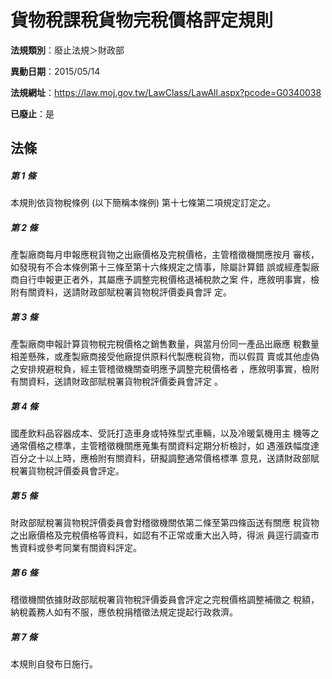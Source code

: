 # 貨物稅課稅貨物完稅價格評定規則

**法規類別**：廢止法規＞財政部

**異動日期**：2015/05/14  

**法規網址**：https://law.moj.gov.tw/LawClass/LawAll.aspx?pcode=G0340038

**已廢止**：是



## 法條
##### 第 1 條
本規則依貨物稅條例 (以下簡稱本條例) 第十七條第二項規定訂定之。

##### 第 2 條
產製廠商每月申報應稅貨物之出廠價格及完稅價格，主管稽徵機關應按月
審核，如發現有不合本條例第十三條至第十六條規定之情事，除屬計算錯
誤或經產製廠商自行申報更正者外，其屬應予調整完稅價格退補稅款之案
件，應敘明事實，檢附有關資料，送請財政部賦稅署貨物稅評價委員會評
定。

##### 第 3 條
產製廠商申報計算貨物稅完稅價格之銷售數量，與當月份同一產品出廠應
稅數量相差懸殊，或產製廠商接受他廠提供原料代製應稅貨物，而以假買
賣或其他虛偽之安排規避稅負，經主管稽徵機關查明應予調整完稅價格者
，應敘明事實，檢附有關資料，送請財政部賦稅署貨物稅評價委員會評定
。

##### 第 4 條
國產飲料品容器成本、受託打造車身或特殊型式車輛，以及冷暖氣機用主
機等之通常價格之標準，主管稽徵機關應蒐集有關資料定期分析檢討，如
遇漲跌幅度達百分之十以上時，應檢附有關資料，研擬調整通常價格標準
意見，送請財政部賦稅署貨物稅評價委員會評定。

##### 第 5 條
財政部賦稅署貨物稅評價委員會對稽徵機關依第二條至第四條函送有關應
稅貨物之出廠價格及完稅價格等資料，如認有不正常或重大出入時，得派
員逕行調查市售資料或參考同業有關資料評定。

##### 第 6 條
稽徵機關依據財政部賦稅署貨物稅評價委員會評定之完稅價格調整補徵之
稅額，納稅義務人如有不服，應依稅捐稽徵法規定提起行政救濟。

##### 第 7 條
本規則自發布日施行。


